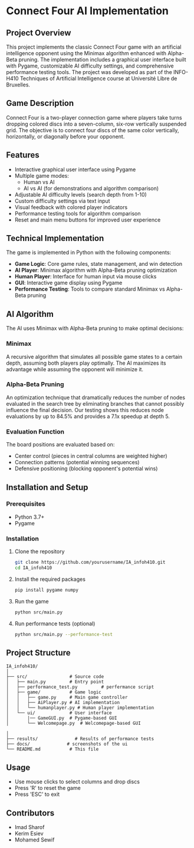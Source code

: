 # Connect Four AI Implementation

## Project Overview
This project implements the classic Connect Four game with an artificial intelligence opponent using the Minimax algorithm enhanced with Alpha-Beta pruning. The implementation includes a graphical user interface built with Pygame, customizable AI difficulty settings, and comprehensive performance testing tools. The project was developed as part of the INFO-H410 Techniques of Artificial Intelligence course at Université Libre de Bruxelles.

## Game Description
Connect Four is a two-player connection game where players take turns dropping colored discs into a seven-column, six-row vertically suspended grid. The objective is to connect four discs of the same color vertically, horizontally, or diagonally before your opponent.

## Features
- Interactive graphical user interface using Pygame
- Multiple game modes:
  - Human vs AI
  - AI vs AI (for demonstrations and algorithm comparison)
- Adjustable AI difficulty levels (search depth from 1-10)
- Custom difficulty settings via text input
- Visual feedback with colored player indicators
- Performance testing tools for algorithm comparison
- Reset and main menu buttons for improved user experience

## Technical Implementation
The game is implemented in Python with the following components:
- **Game Logic**: Core game rules, state management, and win detection
- **AI Player**: Minimax algorithm with Alpha-Beta pruning optimization
- **Human Player**: Interface for human input via mouse clicks
- **GUI**: Interactive game display using Pygame
- **Performance Testing**: Tools to compare standard Minimax vs Alpha-Beta pruning

## AI Algorithm
The AI uses Minimax with Alpha-Beta pruning to make optimal decisions:

### Minimax
A recursive algorithm that simulates all possible game states to a certain depth, assuming both players play optimally. The AI maximizes its advantage while assuming the opponent will minimize it.

### Alpha-Beta Pruning
An optimization technique that dramatically reduces the number of nodes evaluated in the search tree by eliminating branches that cannot possibly influence the final decision. Our testing shows this reduces node evaluations by up to 84.5% and provides a 7.1x speedup at depth 5.

### Evaluation Function
The board positions are evaluated based on:
- Center control (pieces in central columns are weighted higher)
- Connection patterns (potential winning sequences)
- Defensive positioning (blocking opponent's potential wins)

## Installation and Setup

### Prerequisites
- Python 3.7+
- Pygame

### Installation
1. Clone the repository
   ```bash
   git clone https://github.com/yourusername/IA_infoh410.git
   cd IA_infoh410
   ```

2. Install the required packages
   ```bash
   pip install pygame numpy
   ```

3. Run the game
   ```bash
   python src/main.py
   ```

4. Run performance tests (optional)
   ```bash
   python src/main.py --performance-test
   ```

## Project Structure
```
IA_infoh410/
│
├── src/                # Source code
│   ├── main.py         # Entry point
│   ├── performance_test.py         # perfermance script
│   ├── game/           # Game logic
│   │   ├── game.py     # Main game controller
│   │   ├── AiPlayer.py # AI implementation
│   │   └── humanplayer.py # Human player implementation
│   └── ui/             # User interface
│       |── GameGUI.py  # Pygame-based GUI
│       └── Welcomepage.py  # Welcomepage-based GUI

│
├── results/              # Results of performance tests
├── docs/              # screenshots of the ui
└── README.md           # This file
```

## Usage
- Use mouse clicks to select columns and drop discs
- Press 'R' to reset the game
- Press 'ESC' to exit

## Contributors
- Imad Sharof
- Kerim Esiev
- Mohamed Sewif



